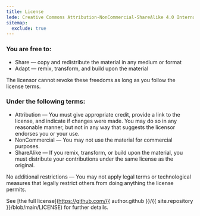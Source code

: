 ```yaml
---
title: License
lede: Creative Commons Attribution-NonCommercial-ShareAlike 4.0 International (CC BY-NC-SA 4.0)
sitemap:
  exclude: true
---
```


### You are free to:

- Share — copy and redistribute the material in any medium or format
- Adapt — remix, transform, and build upon the material

The licensor cannot revoke these freedoms as long as you follow the license terms.

### Under the following terms:

- Attribution — You must give appropriate credit, provide a link to the license, and indicate if changes were made. You may do so in any reasonable manner, but not in any way that suggests the licensor endorses you or your use.
- NonCommercial — You may not use the material for commercial purposes.
- ShareAlike — If you remix, transform, or build upon the material, you must distribute your contributions under the same license as the original.

No additional restrictions — You may not apply legal terms or technological measures that legally restrict others from doing anything the license permits.

See [the full license](https://github.com/{{ author.github }}/{{ site.repository }}/blob/main/LICENSE) for further details.
